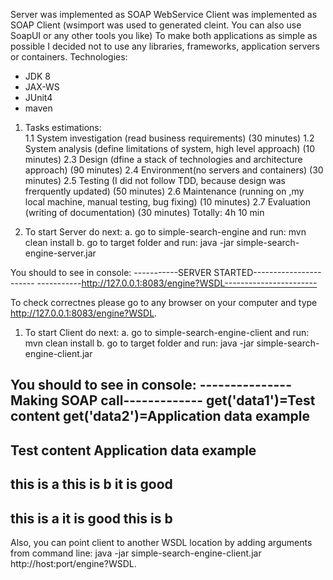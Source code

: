 Server was implemented as SOAP WebService
Client was implemented as SOAP Client (wsimport was used to generated cleint. You can also use SoapUI or any other tools you like)
To make both applications as simple as possible I decided not to use any libraries, frameworks, application servers or containers.
Technologies:
 - JDK 8
 - JAX-WS
 - JUnit4
 - maven

1. Tasks estimations:  
1.1 System investigation (read business requirements) (30 minutes) 
1.2	System analysis (define limitations of system, high level approach) (10 minutes)
2.3	Design (dfine a stack of technologies and architecture approach) (90 minutes)
2.4	Environment(no servers and containers) (30 minutes)
2.5	Testing (I did not follow TDD, because design was frerquently updated) (50 minutes)
2.6 Maintenance (running on ,my local machine, manual testing, bug fixing) (10 minutes)
2.7	Evaluation (writing of documentation) (30 minutes)
Totally:  4h 10 min
 
 
1. To start Server do next:
	a. go to simple-search-engine and run:
		mvn clean install
	b. go to target folder and run:
		java -jar simple-search-engine-server.jar
	
You should to see in console:
-----------SERVER STARTED-----------------------
-----------http://127.0.0.1:8083/engine?WSDL-----------------------

To check correctnes please go to any browser on your computer and type 	http://127.0.0.1:8083/engine?WSDL.


1. To start Client do next:
	a. go to simple-search-engine-client and run:
		mvn clean install
	b. go to target folder and run:
		java -jar simple-search-engine-client.jar
	
You should to see in console:
---------------Making SOAP call-------------
get('data1')=Test content
get('data2')=Application data example
--------------------------------------------------------
Test content
Application data example
--------------------------------------------------------
this is a
this is b
it is good
--------------------------------
this is a
it is good
this is b
------------------------------------------------------------------------

Also, you can point client to another WSDL location by adding arguments from command line:
java -jar simple-search-engine-client.jar http://host:port/engine?WSDL.
		
